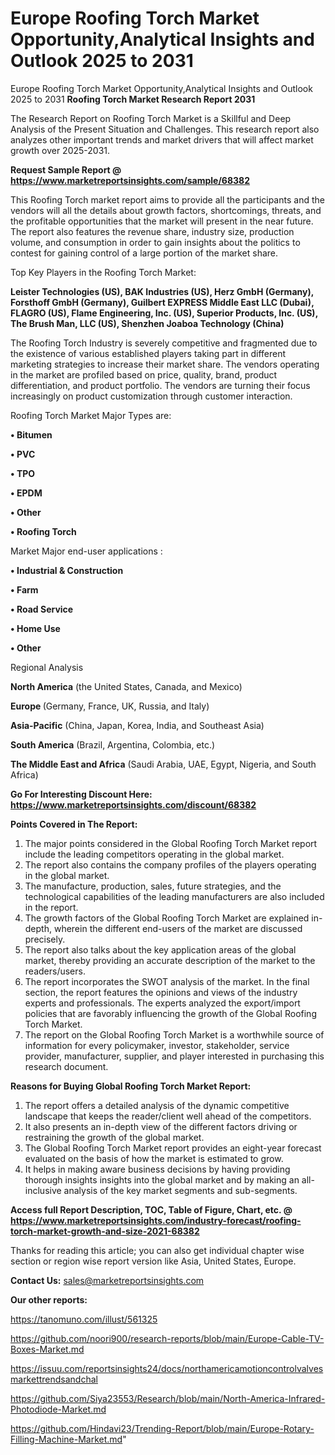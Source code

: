# Europe Roofing Torch Market Opportunity,Analytical Insights and Outlook 2025 to 2031
 Europe Roofing Torch Market Opportunity,Analytical Insights and Outlook 2025 to 2031
<strong>Roofing Torch Market Research Report 2031</strong>

The Research Report on Roofing Torch Market is a Skillful and Deep Analysis of the Present Situation and Challenges. This research report also analyzes other important trends and market drivers that will affect market growth over 2025-2031.

<strong>Request Sample Report @ <a href=https://www.marketreportsinsights.com/sample/68382>https://www.marketreportsinsights.com/sample/68382</a></strong>

This Roofing Torch market report aims to provide all the participants and the vendors will all the details about growth factors, shortcomings, threats, and the profitable opportunities that the market will present in the near future. The report also features the revenue share, industry size, production volume, and consumption in order to gain insights about the politics to contest for gaining control of a large portion of the market share.

Top Key Players in the Roofing Torch Market:

<strong>Leister Technologies (US), BAK Industries (US), Herz GmbH (Germany), Forsthoff GmbH (Germany), Guilbert EXPRESS Middle East LLC (Dubai), FLAGRO (US), Flame Engineering, Inc. (US), Superior Products, Inc. (US), The Brush Man, LLC (US), Shenzhen Joaboa Technology (China)</strong>

The Roofing Torch Industry is severely competitive and fragmented due to the existence of various established players taking part in different marketing strategies to increase their market share. The vendors operating in the market are profiled based on price, quality, brand, product differentiation, and product portfolio. The vendors are turning their focus increasingly on product customization through customer interaction.

Roofing Torch Market Major Types are:

<strong>• Bitumen

• PVC

• TPO

• EPDM

• Other

• Roofing Torch</strong>

Market Major end-user applications :

<strong>• Industrial & Construction

• Farm

• Road Service

• Home Use

• Other</strong>

Regional Analysis

</u><strong><b>North America</b></strong> (the United States, Canada, and Mexico)

<strong><b>Europe </b></strong>(Germany, France, UK, Russia, and Italy)

<strong><b>Asia-Pacific</b></strong> (China, Japan, Korea, India, and Southeast Asia)

<strong><b>South America</b></strong> (Brazil, Argentina, Colombia, etc.)

<strong><b>The Middle East and Africa</b></strong> (Saudi Arabia, UAE, Egypt, Nigeria, and South Africa)

<strong>Go For Interesting Discount Here: <a href=https://www.marketreportsinsights.com/discount/68382>https://www.marketreportsinsights.com/discount/68382</a></strong>

<strong>Points Covered in The Report:</strong>
<ol>
  <li>The major points considered in the Global Roofing Torch Market report include the leading competitors operating in the global market.</li>
  <li>The report also contains the company profiles of the players operating in the global market.</li>
  <li>The manufacture, production, sales, future strategies, and the technological capabilities of the leading manufacturers are also included in the report.</li>
  <li>The growth factors of the Global Roofing Torch Market are explained in-depth, wherein the different end-users of the market are discussed precisely.</li>
  <li>The report also talks about the key application areas of the global market, thereby providing an accurate description of the market to the readers/users.</li>
  <li>The report incorporates the SWOT analysis of the market. In the final section, the report features the opinions and views of the industry experts and professionals. The experts analyzed the export/import policies that are favorably influencing the growth of the Global Roofing Torch Market.</li>
  <li>The report on the Global Roofing Torch Market is a worthwhile source of information for every policymaker, investor, stakeholder, service provider, manufacturer, supplier, and player interested in purchasing this research document.</li>
</ol>
<strong>Reasons for Buying Global Roofing Torch Market Report:</strong>

<ol>
  <li>The report offers a detailed analysis of the dynamic competitive landscape that keeps the reader/client well ahead of the competitors.</li>
  <li>It also presents an in-depth view of the different factors driving or restraining the growth of the global market.</li>
  <li>The Global Roofing Torch Market report provides an eight-year forecast evaluated on the basis of how the market is estimated to grow.</li>
  <li>It helps in making aware business decisions by having providing thorough insights insights into the global market and by making an all-inclusive analysis of the key market segments and sub-segments.</li>
</ol>
<strong>Access full Report Description, TOC, Table of Figure, Chart, etc. @ <a href=https://www.marketreportsinsights.com/industry-forecast/roofing-torch-market-growth-and-size-2021-68382>https://www.marketreportsinsights.com/industry-forecast/roofing-torch-market-growth-and-size-2021-68382</a></strong>


Thanks for reading this article; you can also get individual chapter wise section or region wise report version like Asia, United States, Europe.

<strong>Contact Us:</strong>
sales@marketreportsinsights.com

<strong>Our other reports:</strong>

<a href=https://tanomuno.com/illust/561325>https://tanomuno.com/illust/561325</a>

<a href=https://github.com/noori900/research-reports/blob/main/Europe-Cable-TV-Boxes-Market.md>https://github.com/noori900/research-reports/blob/main/Europe-Cable-TV-Boxes-Market.md</a>

<a href=https://issuu.com/reportsinsights24/docs/northamericamotioncontrolvalvesmarkettrendsandchal>https://issuu.com/reportsinsights24/docs/northamericamotioncontrolvalvesmarkettrendsandchal</a>

<a href=https://github.com/Siya23553/Research/blob/main/North-America-Infrared-Photodiode-Market.md>https://github.com/Siya23553/Research/blob/main/North-America-Infrared-Photodiode-Market.md</a>

<a href=https://github.com/Hindavi23/Trending-Report/blob/main/Europe-Rotary-Filling-Machine-Market.md>https://github.com/Hindavi23/Trending-Report/blob/main/Europe-Rotary-Filling-Machine-Market.md</a>"
